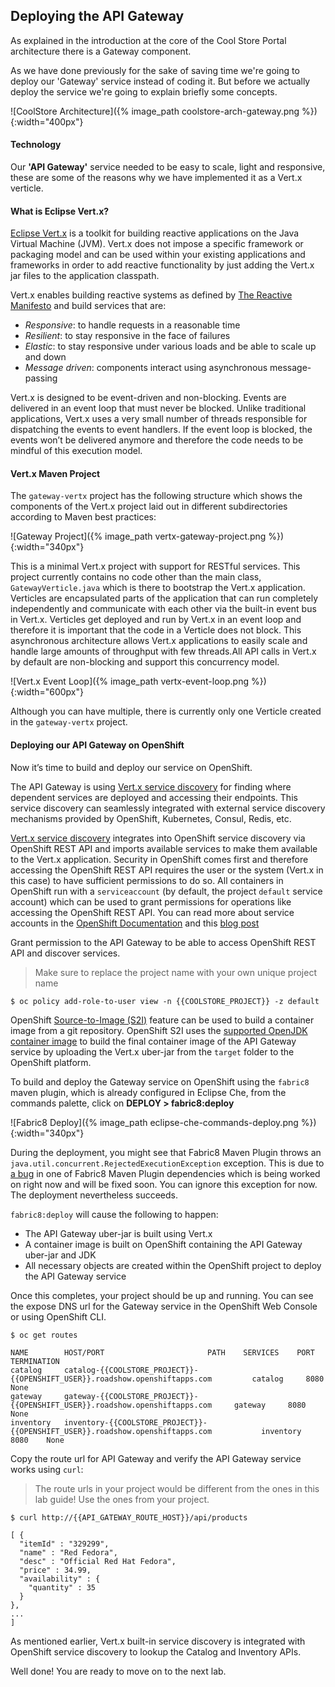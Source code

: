 ## Deploying the API Gateway

As explained in the introduction at the core of the Cool Store Portal architecture there is a Gateway component.

As we have done previously for the sake of saving time we're going to deploy our 'Gateway' service instead of coding it. But before we actually deploy the service we're going to explain briefly some concepts.

![CoolStore Architecture]({% image_path coolstore-arch-gateway.png %}){:width="400px"}

#### Technology

Our **'API Gateway'** service needed to be easy to scale, light and responsive, these are some of the reasons why we have implemented it as a Vert.x verticle.

#### What is Eclipse Vert.x?

[Eclipse Vert.x](http://vertx.io) is a toolkit for building reactive applications on the Java Virtual Machine (JVM). Vert.x does not impose a specific framework or packaging model and can be used within your existing applications and frameworks in order to add reactive functionality by just adding the Vert.x jar files to the application classpath.

Vert.x enables building reactive systems as defined by [The Reactive Manifesto](http://www.reactivemanifesto.org) and build 
services that are:

* *Responsive*: to handle requests in a reasonable time
* *Resilient*: to stay responsive in the face of failures
* *Elastic*: to stay responsive under various loads and be able to scale up and down
* *Message driven*: components interact using asynchronous message-passing

Vert.x is designed to be event-driven and non-blocking. Events are delivered in an event loop that must never be blocked. Unlike traditional applications, Vert.x uses a very small number of threads responsible for dispatching the events to event handlers. If the event loop is blocked, the events won’t be delivered anymore and therefore the code needs to be mindful of this execution model.

#### Vert.x Maven Project 

The `gateway-vertx` project has the following structure which shows the components of the Vert.x project laid out in different subdirectories according to Maven best practices:

![Gateway Project]({% image_path vertx-gateway-project.png %}){:width="340px"}

This is a minimal Vert.x project with support for RESTful services. This project currently contains no code other than the main class, `GatewayVerticle.java` which is there to bootstrap the Vert.x application. Verticles are encapsulated parts of the application that can run completely independently and communicate with each other via the built-in event bus in Vert.x. Verticles get deployed and run by Vert.x in an event loop and therefore it  is important that the code in a Verticle does not block. This asynchronous architecture allows Vert.x applications to easily scale and handle large amounts of throughput with few threads.All API calls in Vert.x by default are non-blocking and support this concurrency model.

![Vert.x Event Loop]({% image_path vertx-event-loop.png %}){:width="600px"}

Although you can have multiple, there is currently only one Verticle created in the `gateway-vertx` project. 

#### Deploying our API Gateway on OpenShift

Now it’s time to build and deploy our service on OpenShift.

The API Gateway is using [Vert.x service discovery](http://vertx.io/docs/vertx-service-discovery/java) for finding where dependent services are deployed 
and accessing their endpoints. This service discovery can seamlessly integrated with external 
service discovery mechanisms provided by OpenShift, Kubernetes, Consul, Redis, etc.

[Vert.x service discovery](http://vertx.io/docs/vertx-service-discovery/java) integrates into OpenShift service discovery via OpenShift 
REST API and imports available services to make them available to the Vert.x application. Security 
in OpenShift comes first and therefore accessing the OpenShift REST API requires the user or the 
system (Vert.x in this case) to have sufficient permissions to do so. All containers in 
OpenShift run with a `serviceaccount` (by default, the project `default` service account) which can 
be used to grant permissions for operations like accessing the OpenShift REST API. You can read 
more about service accounts in the [OpenShift Documentation]({{OPENSHIFT_DOCS_BASE}}/dev_guide/service_accounts.html) and this 
[blog post](https://blog.openshift.com/understanding-service-accounts-sccs/#_service_accounts)

Grant permission to the API Gateway to be able to access OpenShift REST API and discover services.

> Make sure to replace the project name with your own unique project name

~~~shell
$ oc policy add-role-to-user view -n {{COOLSTORE_PROJECT}} -z default
~~~ 

OpenShift [Source-to-Image (S2I)]({{OPENSHIFT_DOCS_BASE}}/architecture/core_concepts/builds_and_image_streams.html#source-build) 
feature can be used to build a container image from a git repository. OpenShift S2I uses the [supported OpenJDK container image](https://access.redhat.com/documentation/en-us/red_hat_jboss_middleware_for_openshift/3/html/red_hat_java_s2i_for_openshift) to build the final container image of the 
API Gateway service by uploading the Vert.x uber-jar from the `target` folder to the OpenShift platform.


To build and deploy the Gateway service on OpenShift using the `fabric8` maven plugin, 
which is already configured in Eclipse Che, from the commands palette, click on **DEPLOY > fabric8:deploy**

![Fabric8 Deploy]({% image_path eclipse-che-commands-deploy.png %}){:width="340px"}

During the deployment, you might see that Fabric8 Maven Plugin throws an `java.util.concurrent.RejectedExecutionException` 
exception. This is due to [a bug](https://github.com/fabric8io/kubernetes-client/issues/1035) in one of Fabric8 Maven Plugin 
dependencies which is being worked on right now and will be fixed soon. You can ignore this exception for now. The deployment 
nevertheless succeeds.

`fabric8:deploy` will cause the following to happen:

* The API Gateway uber-jar is built using Vert.x
* A container image is built on OpenShift containing the API Gateway uber-jar and JDK
* All necessary objects are created within the OpenShift project to deploy the API Gateway service

Once this completes, your project should be up and running. You can see the expose DNS url for the Gateway service in the OpenShift Web Console or using OpenShift CLI.

~~~shell
$ oc get routes

NAME		HOST/PORT						PATH	SERVICES	PORT	TERMINATION
catalog		catalog-{{COOLSTORE_PROJECT}}-{{OPENSHIFT_USER}}.roadshow.openshiftapps.com 		catalog		8080	None
gateway		gateway-{{COOLSTORE_PROJECT}}-{{OPENSHIFT_USER}}.roadshow.openshiftapps.com		gateway		8080	None
inventory	inventory-{{COOLSTORE_PROJECT}}-{{OPENSHIFT_USER}}.roadshow.openshiftapps.com   		inventory	8080	None
~~~

Copy the route url for API Gateway and verify the API Gateway service works using `curl`:

> The route urls in your project would be different from the ones in this lab guide! Use the ones from your project.

~~~shell
$ curl http://{{API_GATEWAY_ROUTE_HOST}}/api/products

[ {
  "itemId" : "329299",
  "name" : "Red Fedora",
  "desc" : "Official Red Hat Fedora",
  "price" : 34.99,
  "availability" : {
    "quantity" : 35
  }
},
...
]
~~~

As mentioned earlier, Vert.x built-in service discovery is integrated with OpenShift service discovery to lookup the Catalog and Inventory APIs.

Well done! You are ready to move on to the next lab.
